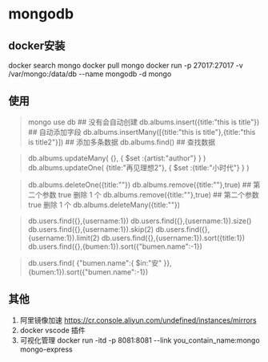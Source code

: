 # mongodb
## docker安装
docker search  mongo
docker pull mongo
docker run -p 27017:27017 -v /var/mongo:/data/db --name mongodb -d mongo

## 使用

> mongo
> use db  ## 没有会自动创建
> db.albums.insert({title:"this is title"}) ## 自动添加字段
> db.albums.insertMany([{title:"this is title"},{title:"this is title2"}]) ## 添加多条数据
> db.albums.find() ## 查找数据

> db.albums.updateMany(
    {},
    {
        $set :{artist:"author"}
    }
)
>db.albums.updateOne(
    {title:"再见理想2"},
    {
        $set :{title:"小时代"}
    }
)

> db.albums.deleteOne({title:""})
> db.albums.remove({title:""},true) ## 第二个参数 true 删除 1 个
> db.albums.remove({title:""},true) ## 第二个参数 true 删除 1 个
> db.albums.deleteMany({title:""})

> db.users.find({},{username:1})
> db.users.find({},{username:1}).size()
> db.users.find({},{username:1}).skip(2)
> db.users.find({},{username:1}).limit(2)
> db.users.find({},{username:1}).sort({title:1})
> db.users.find({},{bumen:1}).sort({"bumen.name":-1})


> db.users.find(
    {"bumen.name":{
        $in:"安"
    }},
    {bumen:1}).sort({"bumen.name":-1})




## 其他
1. 阿里镜像加速
https://cr.console.aliyun.com/undefined/instances/mirrors
2. docker vscode  插件
3. 可视化管理
docker run -itd -p 8081:8081 --link you_contain_name:mongo mongo-express